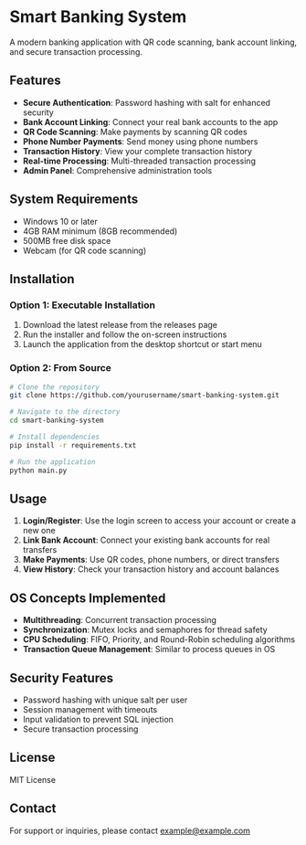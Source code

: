 # Smart Banking System

A modern banking application with QR code scanning, bank account linking, and secure transaction processing.

## Features

- **Secure Authentication**: Password hashing with salt for enhanced security
- **Bank Account Linking**: Connect your real bank accounts to the app
- **QR Code Scanning**: Make payments by scanning QR codes
- **Phone Number Payments**: Send money using phone numbers
- **Transaction History**: View your complete transaction history
- **Real-time Processing**: Multi-threaded transaction processing
- **Admin Panel**: Comprehensive administration tools

## System Requirements

- Windows 10 or later
- 4GB RAM minimum (8GB recommended)
- 500MB free disk space
- Webcam (for QR code scanning)

## Installation

### Option 1: Executable Installation

1. Download the latest release from the releases page
2. Run the installer and follow the on-screen instructions
3. Launch the application from the desktop shortcut or start menu

### Option 2: From Source

```bash
# Clone the repository
git clone https://github.com/yourusername/smart-banking-system.git

# Navigate to the directory
cd smart-banking-system

# Install dependencies
pip install -r requirements.txt

# Run the application
python main.py
```

## Usage

1. **Login/Register**: Use the login screen to access your account or create a new one
2. **Link Bank Account**: Connect your existing bank accounts for real transfers
3. **Make Payments**: Use QR codes, phone numbers, or direct transfers
4. **View History**: Check your transaction history and account balances

## OS Concepts Implemented

- **Multithreading**: Concurrent transaction processing
- **Synchronization**: Mutex locks and semaphores for thread safety
- **CPU Scheduling**: FIFO, Priority, and Round-Robin scheduling algorithms
- **Transaction Queue Management**: Similar to process queues in OS

## Security Features

- Password hashing with unique salt per user
- Session management with timeouts
- Input validation to prevent SQL injection
- Secure transaction processing

## License

MIT License

## Contact

For support or inquiries, please contact example@example.com
